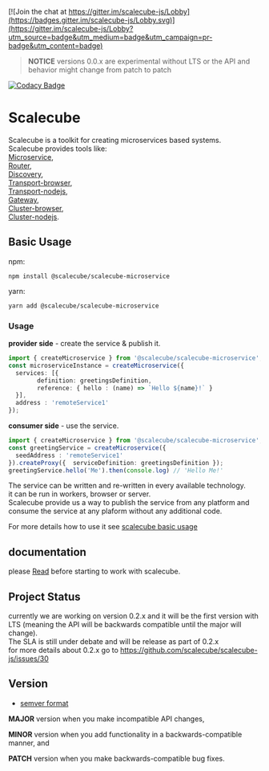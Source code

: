 [![Join the chat at https://gitter.im/scalecube-js/Lobby](https://badges.gitter.im/scalecube-js/Lobby.svg)](https://gitter.im/scalecube-js/Lobby?utm_source=badge&utm_medium=badge&utm_campaign=pr-badge&utm_content=badge)

> **NOTICE** versions 0.0.x are experimental without LTS or the API and behavior might change from patch to patch

[![Codacy Badge](https://api.codacy.com/project/badge/Grade/39bc4219854c4de09abf28a920a474ad)](https://www.codacy.com/app/ido/scalecube-js?utm_source=github.com&utm_medium=referral&utm_content=scalecube/scalecube-js&utm_campaign=Badge_Grade)

# Scalecube

Scalecube is a toolkit for creating microservices based systems.  
Scalecube provides tools like:  
[Microservice](packages/scalecube-microservice/README.md),  
[Router](packages/routers/README.md),  
[Discovery](packages/scalecube-discovery/README.md),  
[Transport-browser](packages/transport-browser/README.md),  
[Transport-nodejs](packages/transport-nodejs/README.md),  
[Gateway](packages/rsocket-ws-gateway/README.md),  
[Cluster-browser](packages/cluster-browser/README.md),  
[Cluster-nodejs](packages/cluster-nodejs/README.md).

## Basic Usage

npm:

```text
npm install @scalecube/scalecube-microservice
```

yarn:

```text
yarn add @scalecube/scalecube-microservice
```

### Usage

**provider side** - create the service & publish it.

```typescript
import { createMicroservice } from '@scalecube/scalecube-microservice';
const microserviceInstance = createMicroservice({
  services: [{
        definition: greetingsDefinition,
        reference: { hello : (name) => `Hello ${name}!` }
  }],
  address : 'remoteService1'
});
```

**consumer side** - use the service.

```typescript
import { createMicroservice } from '@scalecube/scalecube-microservice';
const greetingService = createMicroservice({
  seedAddress : 'remoteService1'
}).createProxy({  serviceDefinition: greetingsDefinition });
greetingService.hello('Me').then(console.log) // 'Hello Me!'
```

The service can be written and re-written in every available technology.  
it can be run in workers, browser or server.  
Scalecube provide us a way to publish the service from any platform and consume the service at any plaform without any additional code.

For more details how to use it see [scalecube basic usage](packages/scalecube-microservice/README.md)

## documentation

please [Read](http://scalecube.io/javascript-docs) before starting to work with scalecube.

## Project Status

currently we are working on version 0.2.x
and it will be the first version with LTS (meaning the API will be backwards compatible until the major will change).  
The SLA is still under debate and will be release as part of 0.2.x  
for more details about 0.2.x go to <https://github.com/scalecube/scalecube-js/issues/30>

## Version

-   [semver format](http://semver.org/)

**MAJOR** version when you make incompatible API changes,

**MINOR** version when you add functionality in a backwards-compatible manner, and

**PATCH** version when you make backwards-compatible bug fixes.
